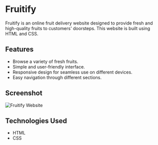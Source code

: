 # Fruitify

Fruitify is an online fruit delivery website designed to provide fresh and high-quality fruits to customers' doorsteps. This website is built using HTML and CSS.

## Features

- Browse a variety of fresh fruits.
- Simple and user-friendly interface.
- Responsive design for seamless use on different devices.
- Easy navigation through different sections.

## Screenshot

![Fruitify Website](images/website_screenshot.png)

## Technologies Used

- HTML
- CSS


